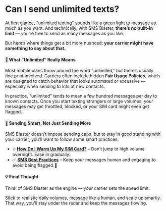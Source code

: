 # Can I send unlimited texts?

At first glance, "unlimited texting" sounds like a green light to message as much as you want. And technically, with SMS Blaster, **there’s no built-in limit** — you’re free to send as many messages as you like.

But here’s where things get a bit more nuanced: **your carrier might have something to say about that.**

#### 📵 What “Unlimited” Really Means <a href="#what-unlimited-really-means" id="what-unlimited-really-means"></a>

Most mobile plans throw around the word "unlimited," but there’s usually fine print involved. Carriers often include hidden **Fair Usage Policies**, which are designed to catch behavior that looks automated or excessive — especially when sending to lots of new contacts.

In practice, "unlimited" tends to mean a few hundred messages per day to known contacts. Once you start texting strangers or large volumes, your messages may get throttled, blocked, or your SIM card might even get flagged.

#### 🧠 Sending Smart, Not Just Sending More <a href="#sending-smart-not-just-sending-more" id="sending-smart-not-just-sending-more"></a>

SMS Blaster doesn’t impose sending caps, but to stay in good standing with your carrier, you’ll want to follow some smart practices:

* 🔥 [**How Do I Warm Up My SIM Card?**](https://docs.pythonandvba.com/quicktext/how-do-i-warm-up-my-sim-card) – Don’t jump to high volume overnight. Ease in gradually.
* ✅ [**SMS Best Practices**](https://docs.pythonandvba.com/quicktext/guides/sms-best-practices-for-deliverability) – Keep your messages human and engaging to avoid being flagged.📲

#### 💡 Final Thought <a href="#final-thought" id="final-thought"></a>

Think of SMS Blaster as the engine — your carrier sets the speed limit.

Stick to realistic daily volumes, message like a human, and scale up smartly. That way, you’ll stay under the radar and keep the messages flowing.
